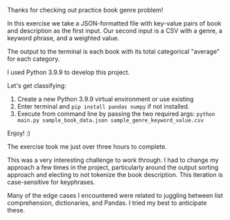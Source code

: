 Thanks for checking out practice book genre problem!

In this exercise we take a JSON-formatted file with key-value pairs of book and description as the first input.
Our second input is a CSV with a genre, a keyword phrase, and a weighted value.

The output to the terminal is each book with its total categorical "average" for each category.

I used Python 3.9.9 to develop this project.

Let's get classifying:
1. Create a new Python 3.9.9 virtual environment or use existing
2. Enter terminal and `pip install pandas numpy` if not installed.
3. Execute from command line by passing the two required args: `python main.py sample_book_data.json sample_genre_keyword_value.csv`

Enjoy! :)

The exercise took me just over three hours to complete.

This was a very interesting challenge to work through. I had to change my approach a few times in the project, particularly around the output sorting approach and electing to not tokenize the book description. This iteration is case-sensitive for keyphrases.

Many of the edge cases I encountered were related to juggling between list comprehension, dictionaries, and Pandas. I tried my best to anticipate these.


